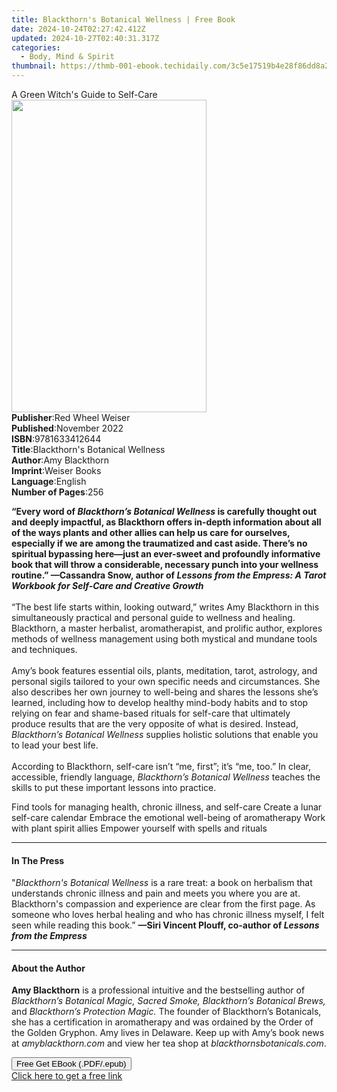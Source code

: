 ```yaml
---
title: Blackthorn's Botanical Wellness | Free Book
date: 2024-10-24T02:27:42.412Z
updated: 2024-10-27T02:40:31.317Z
categories:
  - Body, Mind & Spirit
thumbnail: https://thmb-001-ebook.techidaily.com/3c5e17519b4e28f86dd8a2c189c2b7363cc413a43b965387aa3f379e2901612c.jpg
---
```

<main id="book-container">
  <div class="flex flex-col">
    <div class="book-brief flex-1 py-6 px-4 sm:p-6 md:py-10 md:px-8">
      <!-- brief-->
      <div class="book-brief-main">A Green Witch's Guide to Self-Care</div>
    </div>
    <div
      class="book-meta-info flex-1 grid gap-4 col-start-1 col-end-3 row-start-1 sm:mb-6 sm:grid-cols-4 lg:gap-6 lg:col-start-2 lg:row-end-6 lg:row-span-6 lg:mb-0"
    >
      <div
        class="book-meta-info-left place-content-center mt-4 p-4 text-sm leading-6 col-start-2 col-span-2 dark:text-slate-400"
      >
        <img
          class="w-full h-500 object-cover rounded-lg sm:h-255 sm:col-span-2 lg:col-span-full"
          src="https://img-001-ebook.techidaily.com/84d4cac7b09343201cf79a6982ee91f2f06088dd455ca0995e3d0689ca1453a5.jpg"
          alt=""
          width="312"
          height="500"
        />
      </div>
      <div
        class="book-meta-info-right mt-2 col-start-1 row-start-2 col-span-3 self-center"
      >
        <!-- meta data  -->
        <div class="flex flex-col px-4 md:px-8">
          <div class="flex-1">
            <strong>Publisher</strong>:<span class="px-2"
              >Red Wheel Weiser</span
            >
          </div>
          <div class="flex-1">
            <strong>Published</strong>:<span class="px-2">November 2022</span>
          </div>
          <div class="flex-1">
            <strong>ISBN</strong>:<span class="px-2">9781633412644</span>
          </div>
          <div class="flex-1">
            <strong>Title</strong>:<span class="px-2"
              >Blackthorn&#39;s Botanical Wellness</span
            >
          </div>
          <div class="flex-1">
            <strong>Author</strong>:<span class="px-2">Amy Blackthorn</span>
          </div>
          <div class="flex-1">
            <strong>Imprint</strong>:<span class="px-2">Weiser Books</span>
          </div>
          <div class="flex-1">
            <strong>Language</strong>:<span class="px-2">English</span>
          </div>
          <div class="flex-1">
            <strong>Number of Pages</strong>:<span class="px-2">256</span>
          </div>
        </div>
      </div>
    </div>
    <div class="book-description flex-1 py-6 px-4 sm:p-6 md:py-10 md:px-8">
      <div class="book-description-main">
        <div accordion-content="" id="description">
          <p>
            <b
              >“Every word of&nbsp;<i>Blackthorn’s Botanical Wellness</i
              >&nbsp;is carefully thought out and deeply impactful, as
              Blackthorn offers in-depth information about all of the ways
              plants and other allies can help us care for ourselves, especially
              if we are among the traumatized and cast aside. There’s no
              spiritual bypassing here—just an ever-sweet and
              profoundly&nbsp;informative book that will throw a considerable,
              necessary punch into your wellness routine.” —Cassandra
              Snow,&nbsp;author of
              <i
                >Lessons from the Empress: A Tarot Workbook for Self-Care and
                Creative Growth</i
              ></b
            ><br />
            &nbsp;<br />
            “The best life starts within, looking outward,” writes Amy
            Blackthorn in this simultaneously practical and personal guide to
            wellness and healing. Blackthorn, a master herbalist,
            aromatherapist, and prolific author, explores methods of wellness
            management using both mystical and mundane tools and techniques.<br />
            &nbsp;<br />
            Amy’s book features essential oils, plants, meditation, tarot,
            astrology, and personal sigils tailored to your own specific needs
            and circumstances. She also describes her own journey to well-being
            and shares the lessons she’s learned, including how to develop
            healthy mind-body habits and to stop relying on fear and shame-based
            rituals for self-care that ultimately produce results that are the
            very opposite of what is desired. Instead,
            <i>Blackthorn’s Botanical Wellness</i> supplies holistic solutions
            that enable you to lead your best life.<br /><br />
            According to Blackthorn, self-care isn’t “me, first”; it’s “me,
            too.” In clear, accessible, friendly language,
            <i>Blackthorn’s Botanical Wellness</i> teaches the skills to put
            these important lessons into practice.
          </p>
          Find tools for managing health, chronic illness, and self-care Create
          a lunar self-care calendar Embrace the emotional well-being of
          aromatherapy Work with plant spirit allies Empower yourself with
          spells and rituals
        </div>
        <div class="accordion-fader"></div>
      </div>
    </div>
    <div class="book-excerpts flex-1 py-6 px-4 sm:p-6 md:py-10 md:px-8">
      <!-- excerpts-->
      <div class="book-excerpts-main">
        <hr />
        <h4 class="placeholder placeholder-heading">
          <span>In The Press</span>
        </h4>
        <p>
          "<i>Blackthorn's Botanical Wellness</i>&nbsp;is a rare treat: a book
          on herbalism that understands chronic illness and pain and meets you
          where you are at. Blackthorn's compassion and experience are clear
          from the first page. As someone who loves herbal healing and who has
          chronic illness myself, I felt seen while reading this book.”
          <b
            >—Siri Vincent Plouff, co-author of
            <i>Lessons from the Empress</i></b
          ><br />
        </p>
      </div>
    </div>
    <div class="book-about-author flex-1 py-6 px-4 sm:p-6 md:py-10 md:px-8">
      <!-- about author-->
      <div class="book-main-author-main">
        <hr />
        <h4 class="placeholder placeholder-heading">
          <span>About the Author</span>
        </h4>
        <p>
          <b>Amy Blackthorn</b>&nbsp;is a professional intuitive and the
          bestselling author of
          <i
            >Blackthorn’s Botanical Magic, Sacred Smoke, Blackthorn’s Botanical
            Brews,</i
          >
          and <i>Blackthorn’s Protection Magic.</i> The founder of Blackthorn’s
          Botanicals, she has a certification in aromatherapy and was ordained
          by the Order of the Golden Gryphon. Amy lives in Delaware. Keep up
          with Amy’s book news at <i>amyblackthorn.com</i> and view her tea shop
          at <i>blackthornsbotanicals.com</i>.
        </p>
      </div>
    </div>
    <div class="book-free-get flex-1 py-6 px-4 sm:p-6 md:py-10 md:px-8">
      <button
        id="btn-free-get"
        class="bg-blue-500 hover:bg-blue-700 text-white font-bold py-2 px-4 rounded"
      >
        Free Get EBook (.PDF/.epub)
      </button>
      <div id="countdown-display" class="px-2 text-lg mt-2"></div>
      <a
        id="free-link"
        class="hidden bg-blue-500 hover:bg-blue-700 text-white font-bold py-2 px-4 rounded"
        href="https://www.ebooks.com/en-us/book/210503034/blackthorn-s-botanical-wellness/amy-blackthorn/"
        target="_blank"
        >Click here to get a free link</a
      >
    </div>
    <script>
      let countdownTime = 0;
      let countdownInterval = null;
      document
        .getElementById('btn-free-get')
        .addEventListener('click', startCountdown);
      function startCountdown() {
        countdownTime = new Date().getTime() + 60000 * 3;
        countdownInterval = setInterval(updateCountdown, 1000);
        document.getElementById('btn-free-get').disabled = true;
        document
          .getElementById('btn-free-get')
          .classList.add('bg-gray-500', 'cursor-not-allowed');
      }
      function updateCountdown() {
        let currentTime = new Date().getTime();
        let timeLeft = countdownTime - currentTime;
        let secondsLeft = Math.floor(timeLeft / 1000);
        document.getElementById('countdown-display').innerHTML =
          `Remaining time: ${secondsLeft} seconds.`;
        if (secondsLeft <= 0) {
          clearInterval(countdownInterval);
          document.getElementById('btn-free-get').classList.add('hidden');
          document.getElementById('free-link').classList.remove('hidden');
          document.getElementById('countdown-display').innerHTML = '';
        }
      }
    </script>
  </div>
</main>

<ins class="adsbygoogle"
      style="display:block"
      data-ad-client="ca-pub-7571918770474297"
      data-ad-slot="8358498916"
      data-ad-format="auto"
      data-full-width-responsive="true"></ins>
    